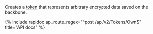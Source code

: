Creates a [token](/integrate/data-model-overview#token) that represents arbitrary encrypted data
saved on the backbone.

{% include rapidoc api_route_regex="^post /api/v2/Tokens/Own$" title="API docs" %}
